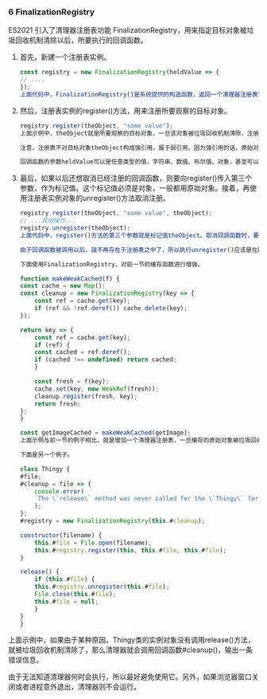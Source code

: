 <!--
 * @Author              : qxp
 * @Date                : 2021-10-05 10:29:11
 * @LastEditors         : Please set LastEditors
 * @LastEditTime        : 2021-10-05 10:29:12
 * @FilePath            : \new\6 Es6\6 新的数据类型\2 Set 和 Map  WeakSet  数据结构\5 FinalizationRegistry.html
-->

### 6 FinalizationRegistry

ES2021 引入了清理器注册表功能 FinalizationRegistry，用来指定目标对象被垃圾回收机制清除以后，所要执行的回调函数。

1.  首先，新建一个注册表实例。
    ```js
    const registry = new FinalizationRegistry(heldValue => {
    // ....
    });
    上面代码中，FinalizationRegistry()是系统提供的构造函数，返回一个清理器注册表实例，里面登记了所要执行的回调函数。回调函数作为FinalizationRegistry()的参数传入，它本身有一个参数heldValue。
    ```
2.  然后，注册表实例的register()方法，用来注册所要观察的目标对象。
    ```js
    registry.register(theObject, "some value");
    上面示例中，theObject就是所要观察的目标对象，一旦该对象被垃圾回收机制清除，注册表就会在清除完成后，调用早前注册的回调函数，并将some value作为参数（前面的heldValue）传入回调函数。

    注意，注册表不对目标对象theObject构成强引用，属于弱引用。因为强引用的话，原始对象就不会被垃圾回收机制清除，这就失去使用注册表的意义了。

    回调函数的参数heldValue可以是任意类型的值，字符串、数值、布尔值、对象，甚至可以是undefined。
    ```
3.  最后，如果以后还想取消已经注册的回调函数，则要向register()传入第三个参数，作为标记值。这个标记值必须是对象，一般都用原始对象。接着，再使用注册表实例对象的unregister()方法取消注册。

    ```js
    registry.register(theObject, "some value", theObject);
    // ...其他操作...
    registry.unregister(theObject);
    上面代码中，register()方法的第三个参数就是标记值theObject。取消回调函数时，要使用unregister()方法，并将标记值作为该方法的参数。这里register()方法对第三个参数的引用，也属于弱引用。如果没有这个参数，则回调函数无法取消。

    由于回调函数被调用以后，就不再存在于注册表之中了，所以执行unregister()应该是在回调函数还没被调用之前。

    下面使用FinalizationRegistry，对前一节的缓存函数进行增强。

    function makeWeakCached(f) {
    const cache = new Map();
    const cleanup = new FinalizationRegistry(key => {
        const ref = cache.get(key);
        if (ref && !ref.deref()) cache.delete(key);
    });

    return key => {
        const ref = cache.get(key);
        if (ref) {
        const cached = ref.deref();
        if (cached !== undefined) return cached;
        }

        const fresh = f(key);
        cache.set(key, new WeakRef(fresh));
        cleanup.register(fresh, key);
        return fresh;
    };
    }

    const getImageCached = makeWeakCached(getImage);
    上面示例与前一节的例子相比，就是增加一个清理器注册表，一旦缓存的原始对象被垃圾回收机制清除，会自动执行一个回调函数。该回调函数会清除缓存里面已经失效的键。

    下面是另一个例子。

    class Thingy {
    #file;
    #cleanup = file => {
        console.error(
        `The \`release\` method was never called for the \`Thingy\` for the file "${file.name}"`
        );
    };
    #registry = new FinalizationRegistry(this.#cleanup);

    constructor(filename) {
        this.#file = File.open(filename);
        this.#registry.register(this, this.#file, this.#file);
    }

    release() {
        if (this.#file) {
        this.#registry.unregister(this.#file);
        File.close(this.#file);
        this.#file = null;
        }
    }
    }
    ```
上面示例中，如果由于某种原因，Thingy类的实例对象没有调用release()方法，就被垃圾回收机制清除了，那么清理器就会调用回调函数#cleanup()，输出一条错误信息。

由于无法知道清理器何时会执行，所以最好避免使用它。另外，如果浏览器窗口关闭或者进程意外退出，清理器则不会运行。
